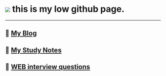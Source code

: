 # ![](https://avatars1.githubusercontent.com/u/34954129?s=60&v=4) this is my low github page.
------

## 🌱 [My Blog](https://github.com/gd-ldj/blog/blob/master/README.md)

## 🌱 [My Study Notes](https://github.com/gd-ldj/Study-note)

## 🌱 [WEB interview questions](https://github.com/gd-ldj/Interview)
